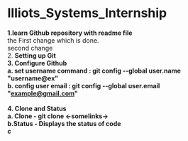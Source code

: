 # Illiots_Systems_Internship
<B> 1.learn Github repository with readme file</B><br>
the First change which is done.
<br>
second change
<br> 
2. <b>Setting up Git<b><br>
3.<B> Configure Github</b> <br>
   a. set username command : git config --global user.name "username@ex"<br>
   b. config user email : git config --global user.email "example@gmail.com"<br>
<br>
<B> 4. Clone and Status</B>
  <br> a. Clone - git clone <-somelinks-> <br>
  b.Status - Displays the status of code  <br>
c

